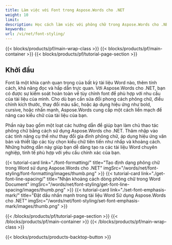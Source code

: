 ```yaml
---
title: Làm việc với Font trong Aspose.Words cho .NET  
weight: 10
limit:
description: Học cách làm việc với phông chữ trong Aspose.Words cho .NET, bao gồm thay đổi phong cách phông chữ, kích thước, màu sắc, hiệu ứng, và nhiều hơn nữa.
keywords:
url: /vi/net/font-styling/
---
```

{{< blocks/products/pf/main-wrap-class >}}
{{< blocks/products/pf/main-container >}}
{{< blocks/products/pf/tutorial-page-section >}}

## Khởi đầu
  
Font là một khía cạnh quan trọng của bất kỳ tài liệu Word nào, thêm tính cách, khả năng đọc và hấp dẫn trực quan. Với Aspose.Words cho .NET, bạn có được sự kiểm soát hoàn toàn về tùy chỉnh font để phù hợp với nhu cầu của tài liệu của mình. Cho dù bạn cần sửa đổi phong cách phông chữ, điều chỉnh kích thước, thay đổi màu sắc, hoặc áp dụng hiệu ứng như bold, cursive, hoặc nhấn mạnh, Aspose.Words cung cấp một cách liền mạch để nâng cao kiểu chữ của tài liệu của bạn.  

Phần này bao gồm một loạt các hướng dẫn để giúp bạn làm chủ thao tác phông chữ bằng cách sử dụng Aspose.Words cho .NET. Thâm nhập vào các tính năng cụ thể như thay đổi gia đình phông chữ, áp dụng hiệu ứng văn bản và thiết lập các tùy chọn kiểu chữ tiên tiến như nhấp và khoảng cách. Những hướng dẫn này giúp bạn dễ dàng tạo ra các tài liệu Word chuyên nghiệp, tinh tế phù hợp với yêu cầu chính xác của bạn.

{{< tutorial-card link="./font-formatting/" title="Tạo định dạng phông chữ trong Word sử dụng Aspose.Words cho .NET" imgSrc="/words/net/font-styling/font-formatting/images/thumb.png" >}}
{{< tutorial-card link="./get-font-line-spacing/" title="Nhận khoảng cách dòng phông chữ trong Word Document" imgSrc="/words/net/font-styling/get-font-line-spacing/images/thumb.png" >}}
{{< tutorial-card link="./set-font-emphasis-mark/" title="Đặt dấu nhấn mạnh trong tài liệu Word Sử dụng Aspose.Words cho .NET" imgSrc="/words/net/font-styling/set-font-emphasis-mark/images/thumb.png" >}}

{{< /blocks/products/pf/tutorial-page-section >}}
{{< /blocks/products/pf/main-container >}}
{{< /blocks/products/pf/main-wrap-class >}}

{{< blocks/products/products-backtop-button >}}
